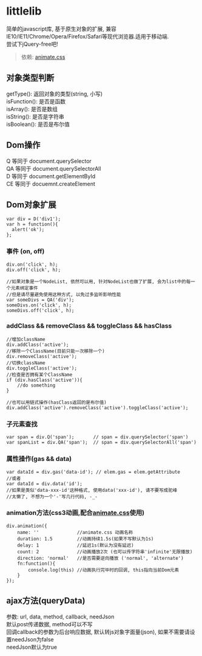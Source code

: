 # littlelib
简单的javascript库, 基于原生对象的扩展, 兼容IE10/IE11/Chrome/Opera/Firefox/Safari等现代浏览器.适用于移动端.
<br>
尝试下jQuery-free吧!
<br>
> 依赖: [animate.css](http://daneden.github.io/animate.css/)

对象类型判断
------------
getType(): 返回对象的类型(string, 小写)
<br>
isFunction(): 是否是函数
<br> 
isArray(): 是否是数组
<br>
isString(): 是否是字符串
<br>
isBoolean(): 是否是布尔值

Dom操作
-------
Q 等同于 document.querySelector
<br>
QA 等同于 document.querySelectorAll
<br> 
D 等同于 document.getElementById
<br>
CE 等同于 docuemnt.createElement

Dom对象扩展
----------
    var div = D('div1');
    var h = function(){
      alert('ok');
    };

### 事件 (on, off)
    div.on('click', h);
    div.off('click', h);
    
    //如果对象是一个NodeList, 依然可以用, 针对NodeList也做了扩展, 会为list中的每一个元素绑定事件
    //但是请尽量避免使用这种方式, 以免过多监听影响性能
    var someDivs = QA('div');
    someDivs.on('click', h);
    someDivs.off('click', h);

### addClass && removeClass && toggleClass && hasClass
    //增加className
    div.addClass('active');
    //移除一个ClassName(目前只能一次移除一个)
    div.removeClass('active');
    //切换className
    div.toggleClass('active');
    //检查是否拥有某个ClassName
    if (div.hasClass('active')){
        //do something
    }
    
    //也可以用链式操作(hasClass返回的是布尔值)
    div.addClass('active').removeClass('active').toggleClass('active');

### 子元素查找

    var span = div.Q('span');       // span = div.querySelector('span')
    var spanList = div.QA('span');  // span = div.querySelectorAll('span')

### 属性操作(gas && data)
    var dataId = div.gas('data-id'); // elem.gas = elem.getAttribute
    //或者
    var dataId = div.data('id');
    //如果是类似'data-xxx-id'这种格式, 使用data('xxx-id'), 请不要写成驼峰
    //太懒了, 不想为一个'-'写几行代码, -_-
    

### animation方法(css3动画,配合[animate.css](http://daneden.github.io/animate.css/)使用)
    div.animation({
        name: ''              //animate.css 动画名称
        duration: 1.5         //动画持续1.5s(如果不写默认为1s)
        delay: 1              //延迟1s(默认为没有延迟)
        count: 2              //动画播放2次 (也可以传字符串'infinite'无限播放)
        direction: 'normal'   //是否需要逆向播放 ('normal', 'alternate')
        fn:function(){
            console.log(this) //动画执行完毕时的回调, this指向当前Dom元素
        }
    });

ajax方法(queryData)
------------------
参数: url, data, method, callback, needJson 
<br>
默认post传递数据, method可以不写
<br>
回调callback的参数为后台响应数据, 默认转js对象字面量(json), 如果不需要请设置needJson为false
<br>
needJson默认为true




